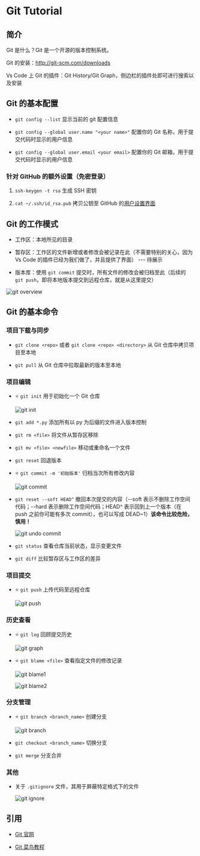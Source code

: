 # Git Tutorial

## 简介

Git 是什么？Git 是一个开源的版本控制系统。

Git 的安装：<http://git-scm.com/downloads>

Vs Code 上 Git 的插件：Git History/Git Graph，侧边栏的插件处即可进行搜索以及安装

## Git 的基本配置

- `git config --list` 显示当前的 git 配置信息

- `git config --global user.name "<your name>"` 配置你的 Git 名称，用于提交代码时显示的用户信息

- `git config --global user.email <your email>` 配置你的 Git 邮箱，用于提交代码时显示的用户信息

### 针对 GitHub 的额外设置（免密登录）

1. `ssh-keygen -t rsa` 生成 SSH 密钥

1. `cat ~/.ssh/id_rsa.pub` 拷贝公钥至 GitHub 的[用户设置界面](https://github.com/settings/keys)

## Git 的工作模式

- 工作区：本地所见的目录

- 暂存区：工作区的文件新增或者修改会被记录在此（不需要特别的关心，因为 Vs Code 的插件已经为我们做了，并且提供了界面） --- 待展示

- 版本库：使用 `git commit` 提交时，所有文件的修改会被归档至此（后续的 `git push`，即将本地版本提交到远程仓库，就是从这里提交）

![git overview](./png/git-overview.png)

## Git 的基本命令

### 项目下载与同步

- `git clone <repo>` 或者 `git clone <repo> <directory>` 从 Git 仓库中拷贝项目至本地

- `git pull` 从 Git 仓库中拉取最新的版本至本地

### 项目编辑

- :star: `git init` 用于初始化一个 Git 仓库

  ![git init](./png/git-init.png)

- `git add *.py` 添加所有以 py 为后缀的文件进入版本控制

- `git rm <file>` 将文件从暂存区移除

- `git mv <file> <newfile>` 移动或重命名一个文件

- `git reset` 回退版本

- :star: `git commit -m '初始版本'` 归档当次所有修改内容

  ![git commit](./png/git-commit.png)

- `git reset --soft HEAD^` 撤回本次提交的内容（--soft 表示不删除工作空间代码；--hard 表示删除工作空间代码；HEAD^ 表示回到上一个版本（在 push 之前你可能有多次 commit），也可以写成 DEAD~1）**该命令比较危险，慎用！**

  ![git undo commit](./png/git-undo-commit.png)

- `git status` 查看仓库当前状态，显示变更文件

- `git diff` 比较暂存区与工作区的差异

### 项目提交

- :star: `git push` 上传代码至远程仓库

  ![git push](./png/git-push.png)

### 历史查看

- :star: `git log` 回顾提交历史

  ![git graph](./png/git-graph.png)

- :star: `git blame <file>` 查看指定文件的修改记录

  ![git blame1](./png/git-blame1.png)

  ![git blame2](./png/git-blame2.png)

### 分支管理

- :star: `git branch <branch_name>` 创建分支

  ![git branch](./png/git-branch.png)

- `git checkout <branch_name>` 切换分支

- `git merge` 分支合并

### 其他

- 关于 `.gitignore` 文件，其用于屏蔽特定格式下的文件

  ![git ignore](./png/git-ignore.png)

## 引用

- [Git 官网](https://git-scm.com/)

- [Git 菜鸟教程](https://www.runoob.com/git/git-tutorial.html)
